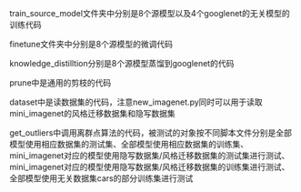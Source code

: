 train_source_model文件夹中分别是8个源模型以及4个googlenet的无关模型的训练代码

finetune文件夹中分别是8个源模型的微调代码

knowledge_distilltion分别是8个源模型蒸馏到googlenet的代码

prune中是通用的剪枝的代码

dataset中是读数据集的代码，注意new_imagenet.py同时可以用于读取mini_imagenet的风格迁移数据集和隐写数据集

get_outliers中调用离群点算法的代码，被测试的对象按不同脚本文件分别是全部模型使用相应数据集的测试集、全部模型使用相应数据集的训练集、mini_imagenet对应的模型使用隐写数据集/风格迁移数据集的测试集进行测试、mini_imagenet对应的模型使用隐写数据集/风格迁移数据集的训练集进行测试、全部模型使用无关数据集cars的部分训练集进行测试



